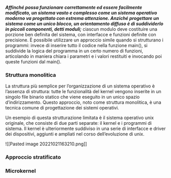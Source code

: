 ***Affinché possa funzionare correttamente ed essere facilmente modificato, un sistema vasto e complesso come un sistema operativo moderno va progettato con estrema attenzione. Anziché progettare un sistema come un unico blocco, un orientamento diffuso è di suddividerlo in piccoli componenti, detti moduli;*** ciascun modulo deve costituire una porzione ben definita del sistema, con interfacce e funzioni definite con precisione. È possibile utilizzare un approccio simile quando si strutturano i programmi: invece di inserire tutto il codice nella funzione main(), si suddivide la logica del programma in un certo numero di funzioni, articolando in maniera chiara i parametri e i valori restituiti e invocando poi queste funzioni dal main().

### Struttura monolitica
La struttura più semplice per l’organizzazione di un sistema operativo è l’assenza di struttura: tutte le funzionalità del kernel vengono inserite in un singolo file binario statico che viene eseguito in un unico spazio d’indirizzamento. Questo approccio, noto come struttura monolitica, è una tecnica comune di progettazione dei sistemi operativi.

Un esempio di questa strutturazione limitata è il sistema operativo unix originale, che consiste di due parti separate: il kernel e i programmi di sistema. Il kernel è ulteriormente suddiviso in una serie di interfacce e driver dei dispositivi, aggiunti e ampliati nel corso dell’evoluzione di unix.

![[Pasted image 20221021163210.png]]


### Approccio stratificato

### Microkernel